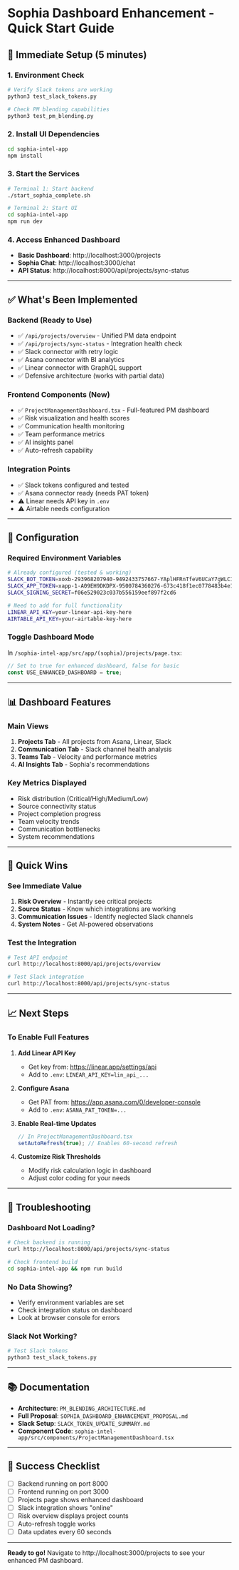 # Sophia Dashboard Enhancement - Quick Start Guide

## 🚀 Immediate Setup (5 minutes)

### 1. Environment Check
```bash
# Verify Slack tokens are working
python3 test_slack_tokens.py

# Check PM blending capabilities
python3 test_pm_blending.py
```

### 2. Install UI Dependencies
```bash
cd sophia-intel-app
npm install
```

### 3. Start the Services
```bash
# Terminal 1: Start backend
./start_sophia_complete.sh

# Terminal 2: Start UI
cd sophia-intel-app
npm run dev
```

### 4. Access Enhanced Dashboard
- **Basic Dashboard**: http://localhost:3000/projects
- **Sophia Chat**: http://localhost:3000/chat
- **API Status**: http://localhost:8000/api/projects/sync-status

---

## ✅ What's Been Implemented

### Backend (Ready to Use)
- ✅ `/api/projects/overview` - Unified PM data endpoint
- ✅ `/api/projects/sync-status` - Integration health check
- ✅ Slack connector with retry logic
- ✅ Asana connector with BI analytics
- ✅ Linear connector with GraphQL support
- ✅ Defensive architecture (works with partial data)

### Frontend Components (New)
- ✅ `ProjectManagementDashboard.tsx` - Full-featured PM dashboard
- ✅ Risk visualization and health scores
- ✅ Communication health monitoring
- ✅ Team performance metrics
- ✅ AI insights panel
- ✅ Auto-refresh capability

### Integration Points
- ✅ Slack tokens configured and tested
- ✅ Asana connector ready (needs PAT token)
- ⚠️  Linear needs API key in `.env`
- ⚠️  Airtable needs configuration

---

## 🔧 Configuration

### Required Environment Variables
```bash
# Already configured (tested & working)
SLACK_BOT_TOKEN=xoxb-293968207940-9492433757667-YAplHFRnTfeV6UCaY7gWLCIo
SLACK_APP_TOKEN=xapp-1-A09EH9DKDPX-9500784360276-673c418f1ec0778483b4e1676529dc040cc1917e644b34536d3565a8de21efaa
SLACK_SIGNING_SECRET=f06e529023c037b556159eef897f2cd6

# Need to add for full functionality
LINEAR_API_KEY=your-linear-api-key-here
AIRTABLE_API_KEY=your-airtable-key-here
```

### Toggle Dashboard Mode
In `/sophia-intel-app/src/app/(sophia)/projects/page.tsx`:
```typescript
// Set to true for enhanced dashboard, false for basic
const USE_ENHANCED_DASHBOARD = true;
```

---

## 📊 Dashboard Features

### Main Views
1. **Projects Tab** - All projects from Asana, Linear, Slack
2. **Communication Tab** - Slack channel health analysis
3. **Teams Tab** - Velocity and performance metrics
4. **AI Insights Tab** - Sophia's recommendations

### Key Metrics Displayed
- Risk distribution (Critical/High/Medium/Low)
- Source connectivity status
- Project completion progress
- Team velocity trends
- Communication bottlenecks
- System recommendations

---

## 🎯 Quick Wins

### See Immediate Value
1. **Risk Overview** - Instantly see critical projects
2. **Source Status** - Know which integrations are working
3. **Communication Issues** - Identify neglected Slack channels
4. **System Notes** - Get AI-powered observations

### Test the Integration
```bash
# Test API endpoint
curl http://localhost:8000/api/projects/overview

# Test Slack integration
curl http://localhost:8000/api/projects/sync-status
```

---

## 📈 Next Steps

### To Enable Full Features

1. **Add Linear API Key**
   - Get key from: https://linear.app/settings/api
   - Add to `.env`: `LINEAR_API_KEY=lin_api_...`

2. **Configure Asana**
   - Get PAT from: https://app.asana.com/0/developer-console
   - Add to `.env`: `ASANA_PAT_TOKEN=...`

3. **Enable Real-time Updates**
   ```typescript
   // In ProjectManagementDashboard.tsx
   setAutoRefresh(true); // Enables 60-second refresh
   ```

4. **Customize Risk Thresholds**
   - Modify risk calculation logic in dashboard
   - Adjust color coding for your needs

---

## 🐛 Troubleshooting

### Dashboard Not Loading?
```bash
# Check backend is running
curl http://localhost:8000/api/projects/sync-status

# Check frontend build
cd sophia-intel-app && npm run build
```

### No Data Showing?
- Verify environment variables are set
- Check integration status on dashboard
- Look at browser console for errors

### Slack Not Working?
```bash
# Test Slack tokens
python3 test_slack_tokens.py
```

---

## 📚 Documentation

- **Architecture**: `PM_BLENDING_ARCHITECTURE.md`
- **Full Proposal**: `SOPHIA_DASHBOARD_ENHANCEMENT_PROPOSAL.md`
- **Slack Setup**: `SLACK_TOKEN_UPDATE_SUMMARY.md`
- **Component Code**: `sophia-intel-app/src/components/ProjectManagementDashboard.tsx`

---

## 🎉 Success Checklist

- [ ] Backend running on port 8000
- [ ] Frontend running on port 3000
- [ ] Projects page shows enhanced dashboard
- [ ] Slack integration shows "online"
- [ ] Risk overview displays project counts
- [ ] Auto-refresh toggle works
- [ ] Data updates every 60 seconds

---

**Ready to go!** Navigate to http://localhost:3000/projects to see your enhanced PM dashboard.
